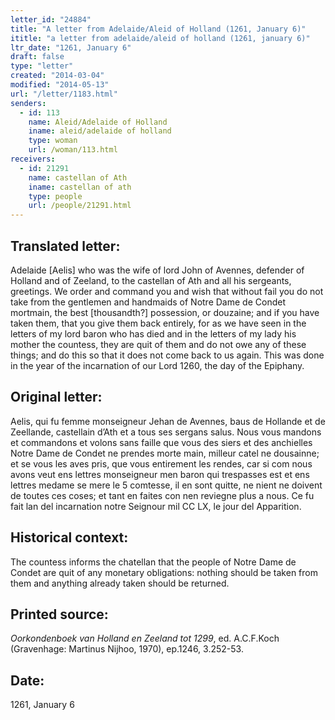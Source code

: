 ```yaml
---
letter_id: "24884"
title: "A letter from Adelaide/Aleid of Holland (1261, January 6)"
ititle: "a letter from adelaide/aleid of holland (1261, january 6)"
ltr_date: "1261, January 6"
draft: false
type: "letter"
created: "2014-03-04"
modified: "2014-05-13"
url: "/letter/1183.html"
senders:
  - id: 113
    name: Aleid/Adelaide of Holland
    iname: aleid/adelaide of holland
    type: woman
    url: /woman/113.html
receivers:
  - id: 21291
    name: castellan of Ath
    iname: castellan of ath
    type: people
    url: /people/21291.html
---
```

<h2> Translated letter:</h2>Adelaide [Aelis] who was the wife of lord John of Avennes, defender of Holland and of Zeeland, to the castellan of Ath and all his sergeants, greetings.
We order and command you and wish that without fail you do not take from the gentlemen and handmaids of Notre Dame de Condet mortmain, the best [thousandth?] possession, or douzaine; and if you have taken them, that you give them back entirely, for as we have seen in the letters of my lord baron who has died and in the letters of my lady his mother the countess, they are quit of them and do not owe any of these things; and do this so that it does not come back to us again.
This was done in the year of the incarnation of our Lord 1260, the day of the Epiphany.
<h2 class="mt-4"> Original letter:</h2>Aelis, qui fu femme monseigneur Jehan de Avennes, baus de Hollande et de Zeellande, castellain d’Ath et a tous ses sergans salus.
Nous vous mandons et commandons et volons sans faille que vous des siers et des anchielles Notre Dame de Condet ne prendes morte main, milleur catel ne dousainne; et se vous les aves pris, que vous entirement les rendes, car si com nous avons veut ens lettres monseigneur men baron qui trespasses est et ens lettres medame se mere le 5 comtesse, il en sont quitte, ne nient ne doivent de toutes ces coses; et tant en faites con nen reviegne plus a nous.
Ce fu fait lan del incarnation notre Seignour mil CC LX, le jour del Apparition.
<h2 class="mt-4"> Historical context:</h2>The countess informs the chatellan that the people of Notre Dame de Condet are quit of any monetary obligations:  nothing should be taken from them and anything already taken should be returned.
<h2 class="mt-4"> Printed source:</h2><p><em>Oorkondenboek van Holland en Zeeland tot 1299</em>, ed. A.C.F.Koch (Gravenhage: Martinus Nijhoo, 1970), ep.1246, 3.252-53.</p><h2 class="mt-4"> Date:</h2>1261, January 6